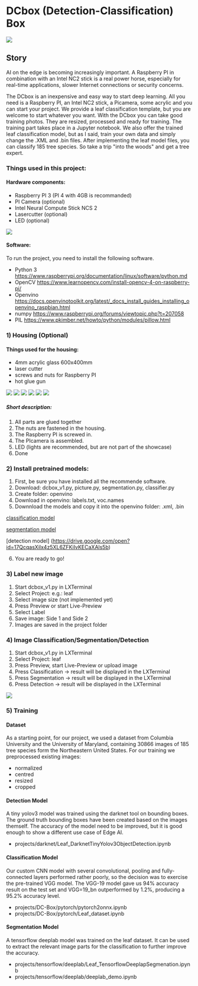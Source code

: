 # DCbox (Detection-Classification) Box
![](https://github.com/cmembrez/Raspberry-Robotics101/blob/master/projects/DC-Box/images/DC-Box.jpg)
## Story
AI on the edge is becoming increasingly important. A Raspberry PI in combination with an Intel NC2 stick is a real power horse, especially for real-time applications, slower Internet connections or security concerns.

The DCbox is an inexpensive and easy way to start deep learning. All you need is a Raspberry PI, an Intel NC2 stick, a Picamera, some acrylic and you can start your project. We provide a leaf classification template, but you are welcome to start whatever you want.
With the DCbox you can take good training photos. They are resized, processed and ready for training. The training part takes place in a Jupyter notebook. We also offer the trained leaf classification model, but as I said, train your own data and simply change the .XML and .bin files. After implementing the leaf model files, you can classify 185 tree species. So take a trip "into the woods" and get a tree expert.

### Things used in this project:

#### Hardware components:
- Raspberry PI 3 (PI 4 with 4GB is recommanded)
- PI Camera (optional)
- Intel Neural Compute Stick NCS 2
- Lasercutter (optional)
- LED (optional)

![](https://github.com/cmembrez/Raspberry-Robotics101/blob/master/projects/DC-Box/images/Hardware.png)

#### Software:
To run the project, you need to install the following software.

- Python 3
https://www.raspberrypi.org/documentation/linux/software/python.md
-	OpenCV
https://www.learnopencv.com/install-opencv-4-on-raspberry-pi/
-	Openvino
https://docs.openvinotoolkit.org/latest/_docs_install_guides_installing_openvino_raspbian.html
-	numpy
https://www.raspberrypi.org/forums/viewtopic.php?t=207058
- PIL
https://www.pkimber.net/howto/python/modules/pillow.html


### 1) Housing (Optional)

#### Things used for the housing:
- 4mm acrylic glass 600x400mm
- laser cutter
- screws and nuts for Raspberry PI
- hot glue gun

![](https://github.com/cmembrez/Raspberry-Robotics101/blob/master/projects/DC-Box/images/Housing_01.jpg)
![](https://github.com/cmembrez/Raspberry-Robotics101/blob/master/projects/DC-Box/images/Housing_03.jpg) ![](https://github.com/cmembrez/Raspberry-Robotics101/blob/master/projects/DC-Box/images/Housing_02.jpg)
![](https://github.com/cmembrez/Raspberry-Robotics101/blob/master/projects/DC-Box/images/Housing_04.jpg) ![](https://github.com/cmembrez/Raspberry-Robotics101/blob/master/projects/DC-Box/images/Housing_05.jpg)
![](https://github.com/cmembrez/Raspberry-Robotics101/blob/master/projects/DC-Box/images/Housing_07.jpg)

##### Short description:

1) All parts are glued together
2) The nuts are fastened in the housing.
3) The Raspberry PI is screwed in.
4) The PIcamera is assembled.
5) LED (lights are recommended, but are not part of the showcase)
6) Done

### 2) Install pretrained models:

1) First, be sure you have installed all the recommende software.
2) Download: dcbox_v1.py, picture.py, segmentation.py, classifier.py
3) Create folder: openvino
4) Download in openvino: labels.txt, voc.names
5) Downnload the models and copy it into the openvino folder: .xml, .bin

[classification model](https://drive.google.com/drive/folders/1wUgWwVYkGkXe6_noGpI24l3Pv4C3Z5R)

[segmentation model](https://drive.google.com/open?id=1LeClOcnVulWA0Z8ngMvnPUC9dgUmTMc_)

[detection model] (https://drive.google.com/open?id=17QcqasXilx4z5XL6ZFKiIvKECaXAls5b)

6) You are ready to go!

### 3) Label new image
1) Start dcbox_v1.py in LXTerminal
2) Select Project: e.g.: leaf
3) Select image size (not implemented yet)
4) Press Preview or start Live-Preview
5) Select Label
6) Save image: Side 1 and Side 2
7) Images are saved in the project folder

### 4) Image Classification/Segmentation/Detection
1) Start dcbox_v1.py in LXTerminal
2) Select Project: leaf
3) Press Preview, start Live-Preview or upload image
4) Press Classification -> result will be displayed in the LXTerminal
5) Press Segmentation -> result will be displayed in the LXTerminal
6) Press Detection -> result will be displayed in the LXTerminal

![](https://github.com/cmembrez/Raspberry-Robotics101/blob/master/projects/DC-Box/images/GUI_DCbox.jpg)

### 5) Training

#### Dataset
As a starting point, for our project, we used a dataset from Columbia University and the University of Maryland, containing 30866 images of 185 tree species form the Northeastern United States. For our training we preprocessed existing images:
- normalized
- centred
- resized 
- cropped

#### Detection Model
A tiny yolov3 model was trained using the darknet tool on bounding boxes. The ground truth bounding boxes have been created based on the images themself. The accuracy of the model need to be improved, but it is good enough to show a different use case of Edge AI.
- projects/darknet/Leaf_DarknetTinyYolov3ObjectDetection.ipynb

#### Classification Model
Our custom CNN model with several convolutional, pooling and fully-connected layers performed rather poorly, so the decision was to exercise the pre-trained VGG model. The VGG-19 model gave us 94% accuracy result on the test set and VGG=19_bn outperformed by 1.2%, producing a 95.2% accuracy level.

- projects/DC-Box/pytorch/pytorch2onnx.ipynb
- projects/DC-Box/pytorch/Leaf_dataset.ipynb

#### Segmentation Model
A tensorflow deeplab model was trained on the leaf dataset. It can be used to extract the relevant image parts for the classification to further improve the accuracy.

- projects/tensorflow/deeplab/Leaf_TensorflowDeeplapSegmenation.ipynb
- projects/tensorflow/deeplab/deeplab_demo.ipynb
